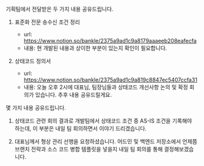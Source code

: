 기획팀에서 전달받은 두 가지 내용 공유드립니다.

1. 표준화 전문 송수신 조건 정리
	- url: https://www.notion.so/bankle/2375a9ad1c9a8179aaaeeb208eafecfa
	- 내용: 현 개발된 내용과 상이한 부분이 있는지 확인이 필요합니다.


2. 상태코드 정의서
	- url: https://www.notion.so/bankle/2375a9ad1c9a819c8847ec5407ccfa31
	- 내용: 오늘 오후 2시에 대표님, 팀장님들과 상태코드 개선사항 논의 및 확정 회의가 있습니다. 추후 내용 공유드릴게요.


몇 가지 내용 공유드립니다.

1. 상태코드 관련 회의 결과로 개발팀에서 상태코드 조건 중 AS-IS 조건을 기록해야 하는데, 이 부분은 내일 팀 회의하면서 이야기 드리겠습니다.

2. 대표님께서 형상 관리 선행을 요청하셨습니다. 어드민 및 백엔드 저장소에서 언제쯤 브랜치 전략과 소스 코드 병합 템플릿을 넣을지 내일 팀 회의를 통해 결정해보겠습니다.
